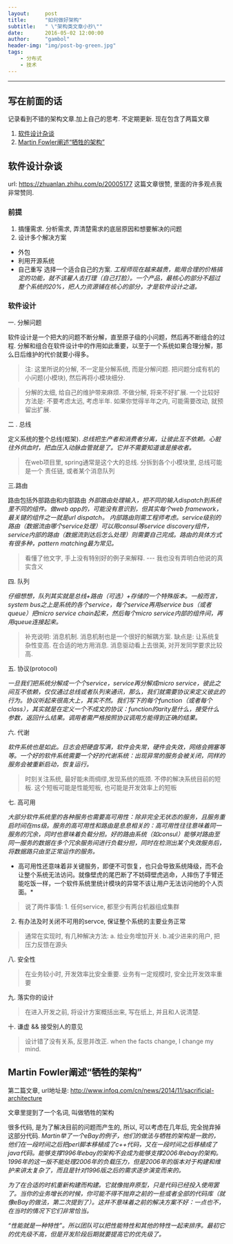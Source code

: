 ```yaml
---
layout:     post
title:      "如何做好架构"
subtitle:   " \"架构类文章小抄\""
date:       2016-05-02 12:00:00
author:     "gambol"
header-img: "img/post-bg-green.jpg"
tags:
    - 分布式
    - 技术
---
```


---

## 写在前面的话
记录看到不错的架构文章.加上自己的思考. 不定期更新.
现在包含了两篇文章

1. [软件设计杂谈](https://zhuanlan.zhihu.com/p/20005177)
2. [Martin Fowler阐述“牺牲的架构”](http://www.infoq.com/cn/news/2014/11/sacrificial-architecture)

## 软件设计杂谈

url:   https://zhuanlan.zhihu.com/p/20005177
这篇文章很赞, 里面的许多观点我非常赞同. 


### 前提
1. 搞懂需求. 分析需求, 弄清楚需求的底层原因和想要解决的问题
2. 设计多个解决方案
- 外包
- 利用开源系统
- 自己重写
选择一个适合自己的方案.
*工程师现在越来越贵，能用合理的价格搞定的功能，就不该雇人去打理（自己打脸）。一个产品，最核心的部分不超过整个系统的20%，把人力资源铺在核心的部分，才是软件设计之道。*

### 软件设计

一. 分解问题

软件设计是一个把大的问题不断分解，直至原子级的小问题，然后再不断组合的过程.  分解和组合在软件设计中的作用如此重要，以至于一个系统如果合理分解，那么日后维护的代价就要小得多。

> 注: 这里所说的分解, 不一定是分解系统, 而是分解问题. 把问题分成有机的小问题(小模块), 然后再将小模块细分.

> 分解的太细, 给自己的维护带来麻烦. 不做分解, 将来不好扩展.
> 一个比较好方法是: 不要考虑太远, 考虑半年. 如果你觉得半年之内,  可能需要改动, 就预留出扩展. 

二 . 总线

定义系统的整个总线(框架). 
*总线把生产者和消费者分离，让彼此互不依赖。心脏往外供血时，把血压入动脉血管就是了。它并不需要知道谁是接收者。*

> 在web项目里, spring通常是这个大的总线. 分拆到各个小模块里, 总线可能是一个 责任链, 或者某个消息队列

三.路由

路由包括外部路由和内部路由
*外部路由处理输入，把不同的输入dispatch到系统里不同的组件。做web app的，可能没有意识到，但其实每个web framework，最关键的组件之一就是url dispatch。*
*内部路由则需工程师考虑。service级别的路由（数据流由哪个service处理）可以用consul等service discovery组件，service内部的路由（数据流到达后怎么处理）则需要自己完成。路由的具体方式有很多种，pattern matching最为常见。*

> 看懂了他文字, 手上没有特别好的例子来解释. --- 我也没有弄明白他说的真实含义

四. 队列

*仔细想想，队列其实就是总线+路由（可选）+存储的一个特殊版本。一般而言，system bus之上是系统的各个service，每个service再用service bus（或者queue）把micro service chain起来，然后每个micro service内部的组件间，再用queue连接起来。*

> 补充说明: 消息机制. 消息机制也是一个很好的解耦方案. 缺点是: 让系统复杂性变高. 在合适的地方用消息. 
> 消息驱动看上去很美, 对开发同学要求比较高.

五. 协议(protocol)

*一旦我们把系统分解成一个个service，service再分解成micro service，彼此之间互不依赖，仅仅通过总线或者队列来通讯，那么，我们就需要协议来定义彼此的行为。协议听起来很高大上，其实不然。我们写下的每个function（或者每个class），其实就是在定义一个不成文的协议：function的arity是什么，接受什么参数，返回什么结果。调用者需严格按照协议调用方能得到正确的结果。*

六. 代谢

*软件系统也是如此。日志会把硬盘写满，软件会失常，硬件会失效，网络会拥塞等等。一个好的软件系统需要一个好的代谢系统：出现异常的服务会被关闭，同样的服务会被重新启动，恢复运行。*

> 时刻关注系统, 最好能未雨绸缪,发现系统的瓶颈. 不停的解决系统目前的短板. 这个短板可能是性能短板, 也可能是开发效率上的短板

七. 高可用

*大部分软件系统里的各种服务也需要高可用性：除非完全无状态的服务，且服务重启时间在ms级。服务的高可用性和路由是息息相关的：高可用性往往意味着同一服务的冗余，同时也意味着负载分担。好的路由系统（如consul）能够对路由至同一服务的数据在多个冗余服务间进行负载分担，同时在检测出某个失效服务后，将数据路只由至正常运作的服务。*

* 高可用性还意味着非关键服务，即便不可恢复，也只会导致系统降级，而不会让整个系统无法访问。就像壁虎的尾巴断了不妨碍壁虎逃命，人摔伤了手臂还能吃饭一样，一个软件系统里统计模块的异常不该让用户无法访问他的个人页面。*

> 说了两件事情: 1. 任何service, 都至少有两台机器组成集群
2. 有办法及时关闭不可用的servce, 保证整个系统的主要业务正常
> 通常在实现时, 有几种解决方法: a. 给业务增加开关. b.减少进来的用户, 把压力反馈在源头

八. 安全性

>在业务较小时, 开发效率比安全重要. 业务有一定规模时, 安全比开发效率重要

九. 落实你的设计

> 在进入开发之前, 将设计方案概括出来, 写在纸上, 并且和人说清楚.

十. 谦虚 && 接受别人的意见

>设计错了没有关系, 反思并改正.
when the facts change, I change my mind.

## Martin Fowler阐述“牺牲的架构”
第二篇文章,  url地址是: http://www.infoq.com/cn/news/2014/11/sacrificial-architecture

文章里提到了一个名词, 叫做牺牲的架构

很多代码, 是为了解决目前的问题而产生的, 所以, 可以考虑在几年后, 完全抛弃掉这部分代码.
*Martin举了一个eBay的例子，他们的做法与牺牲的架构是一致的，他们在一段时间之后把perl脚本移植成了c++代码，又在一段时间之后移植成了java代码。能够支撑1996年ebay的架构不会成为能够支撑2006年ebay的架构。1996年的这一版不能处理2006年的负载压力，但是2006年的版本对于构建和维护来讲太复杂了，而且是针对1996版之后的需求逐步演变而来的。*

*为了在合适的时机重新构建而构建。它就像抛弃原型，只是代码已经投入使用罢了。当你的业务增长的时候，你可能不得不抛弃之前的一些或者全部的代码库（就像eBay的做法，第二次提到了）。这并不意味着之前的解决方案不好：一点也不，在当时的情况下它们非常恰当。*

*“性能就是一种特性”。所以团队可以把性能特性和其他的特性一起来排序。最初它的优先级不高，但是开发阶段后期就要提高它的优先级了。*


